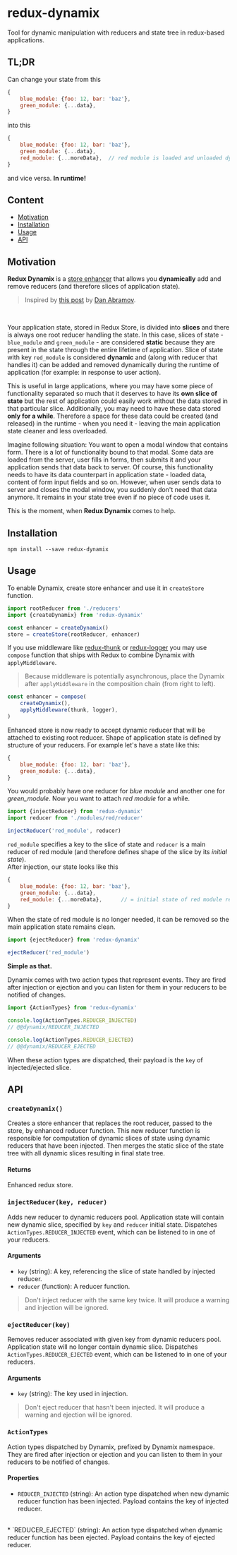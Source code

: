 # redux-dynamix

Tool for dynamic manipulation with reducers and state tree in redux-based applications.


## TL;DR

Can change your state from this

```js
{
	blue_module: {foo: 12, bar: 'baz'},
	green_module: {...data},
}
```

into this

```js
{
	blue_module: {foo: 12, bar: 'baz'},
	green_module: {...data},
	red_module: {...moreData},	// red module is loaded and unloaded dynamically
}
```
and vice versa. **In runtime!**


## Content
* [Motivation](#motivation)
* [Installation](#installation)
* [Usage](#usage)
* [API](#api)


## Motivation

**Redux Dynamix** is a [store enhancer](https://github.com/reactjs/redux/blob/master/docs/Glossary.md#store-enhancer)
that allows you **dynamically** add and remove reducers (and therefore slices of application state).
<br/>

> Inspired by [this post](http://stackoverflow.com/a/33044701) by [Dan Abramov](https://github.com/gaearon).
<br/>

Your application state, stored in Redux Store, is divided into **slices** and there is always one root reducer handling the state.
In this case, slices of state - `blue_module` and `green_module` - are considered **static** because they are present in
the state through the entire lifetime of application. Slice of state with key `red_module` is considered **dynamic** and (along with reducer that handles it)
can be added and removed dynamically during the runtime of application (for example: in response to user action).
<br/>

This is useful in large applications, where you may have some piece of functionality separated so much
that it deserves to have its **own slice of state** but the rest of application could easily work without the data stored in that particular slice.
Additionally, you may need to have these data stored **only for a while**. Therefore a space for these data
could be created (and released) in the runtime - when you need it - leaving the main application state cleaner and less overloaded.
<br/>

Imagine following situation: You want to open a modal window that contains form. There is a lot of functionality
bound to that modal. Some data are loaded from the server, user fills in forms, then submits it and your application sends
that data back to server. Of course, this functionality needs to have its data counterpart in application state - loaded data,
content of form input fields and so on. However, when user sends data to server and closes the modal window,
you suddenly don't need that data anymore. It remains in your state tree even if no piece of code uses it.
<br/>

This is the moment, when **Redux Dynamix** comes to help.


## Installation

```
npm install --save redux-dynamix
```


## Usage

To enable Dynamix, create store enhancer and use it in `createStore` function.

```js
import rootReducer from './reducers'
import {createDynamix} from 'redux-dynamix'

const enhancer = createDynamix()
store = createStore(rootReducer, enhancer)
```

If you use middleware like [redux-thunk](https://github.com/gaearon/redux-thunk) or [redux-logger](https://github.com/evgenyrodionov/redux-logger)
you may use `compose` function that ships with Redux to combine Dynamix with `applyMiddleware`.
> Because middleware is potentially asynchronous, place the Dynamix after `applyMiddleware` in the composition chain (from right to left).

```js
const enhancer = compose(
	createDynamix(),
	applyMiddleware(thunk, logger),
)
```

Enhanced store is now ready to accept dynamic reducer that will be attached to existing root reducer.
Shape of application state is defined by structure of your reducers. For example let's have a state like this:

```js
{
	blue_module: {foo: 12, bar: 'baz'},
	green_module: {...data},
}
```

You would probably have one reducer for *blue module* and another one for *green_module*.
Now you want to attach *red module* for a while.

```js
import {injectReducer} from 'redux-dynamix'
import reducer from './modules/red/reducer'

injectReducer('red_module', reducer)
```

`red_module` specifies a key to the slice of state and `reducer` is a main reducer of red module
(and therefore defines shape of the slice by its *initial state*).
<br/>
After injection, our state looks like this

```js
{
	blue_module: {foo: 12, bar: 'baz'},
	green_module: {...data},
	red_module: {...moreData},		// = initial state of red module reducer
}
```

When the state of red module is no longer needed, it can be removed so the main application state remains clean.

```js
import {ejectReducer} from 'redux-dynamix'

ejectReducer('red_module')
```

**Simple as that.**
<br/>

Dynamix comes with two action types that represent events.
They are fired after injection or ejection and you can listen for them in your reducers to be notified of changes.

```js
import {ActionTypes} from 'redux-dynamix'

console.log(ActionTypes.REDUCER_INJECTED)
// @@dynamix/REDUCER_INJECTED

console.log(ActionTypes.REDUCER_EJECTED)
// @@dynamix/REDUCER_EJECTED
```

When these action types are dispatched, their payload is the `key` of injected/ejected slice.


## API

### `createDynamix()`
Creates a store enhancer that replaces the root reducer, passed to the store,
by enhanced reducer function. This new reducer function is responsible for computation of
dynamic slices of state using dynamic reducers that have been injected.
Then merges the static slice of the state tree with all dynamic slices resulting in final state tree.

#### Returns
Enhanced redux store.

### `injectReducer(key, reducer)`
Adds new reducer to dynamic reducers pool.
Application state will contain new dynamic slice, specified by `key` and `reducer` initial state.
Dispatches `ActionTypes.REDUCER_INJECTED` event, which can be listened to in one of your reducers.

#### Arguments
* `key` (string): A key, referencing the slice of state handled by injected reducer.
* `reducer` (function): A reducer function.

> Don't inject reducer with the same key twice. It will produce a warning and injection will be ignored.

### `ejectReducer(key)`
Removes reducer associated with given key from dynamic reducers pool.
Application state will no longer contain dynamic slice.
Dispatches `ActionTypes.REDUCER_EJECTED` event, which can be listened to in one of your reducers.

#### Arguments
* `key` (string): The key used in injection.

> Don't eject reducer that hasn't been injected. It will produce a warning and ejection will be ignored.

### `ActionTypes`
Action types dispatched by Dynamix, prefixed by Dynamix namespace.
They are fired after injection or ejection and you can listen to them in your reducers to be notified of changes.

#### Properties
* `REDUCER_INJECTED` (string): An action type dispatched when new dynamic reducer function has been injected. Payload contains the key of injected reducer.
<br/>
* `REDUCER_EJECTED` (string): An action type dispatched when dynamic reducer function has been ejected. Payload contains the key of ejected reducer.